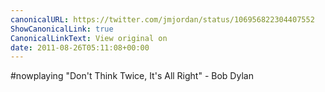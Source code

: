 ```yaml
---
canonicalURL: https://twitter.com/jmjordan/status/106956822304407552
ShowCanonicalLink: true
CanonicalLinkText: View original on
date: 2011-08-26T05:11:08+00:00
---
```

#nowplaying "Don't Think Twice, It's All Right" - Bob Dylan